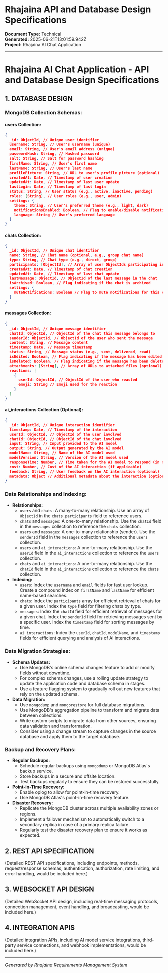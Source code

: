 <!-- filepath: outputs/technical-documents/rhajaina-api-and-database-design-specifications-2025-06-21.md -->
# Rhajaina API and Database Design Specifications

**Document Type:** Technical  
**Generated:** 2025-06-21T13:01:59.942Z  
**Project:** Rhajaina AI Chat Application

---

# Rhajaina AI Chat Application - API and Database Design Specifications

## 1. DATABASE DESIGN

### MongoDB Collection Schemas:

#### users Collection:

```json
{
  _id: ObjectId, // Unique user identifier
  username: String, // User's username (unique)
  email: String, // User's email address (unique)
  passwordHash: String, // Hashed password
  salt: String, // Salt for password hashing
  firstName: String, // User's first name
  lastName: String, // User's last name
  profilePicture: String, // URL to user's profile picture (optional)
  createdAt: Date, // Timestamp of user creation
  updatedAt: Date, // Timestamp of last user update
  lastLogin: Date, // Timestamp of last login
  status: String, // User status (e.g., active, inactive, pending)
  roles: [String], // User roles (e.g., user, admin)
  settings: {
    theme: String, // User's preferred theme (e.g., light, dark)
    notificationsEnabled: Boolean, // Flag to enable/disable notifications
    language: String // User's preferred language
  }
}
```

#### chats Collection:

```json
{
  _id: ObjectId, // Unique chat identifier
  name: String, // Chat name (optional, e.g., group chat name)
  type: String, // Chat type (e.g., direct, group)
  participants: [ObjectId], // Array of user ObjectIds participating in the chat
  createdAt: Date, // Timestamp of chat creation
  updatedAt: Date, // Timestamp of last chat update
  lastMessage: ObjectId, // ObjectId of the last message in the chat
  isArchived: Boolean, // Flag indicating if the chat is archived
  settings: {
    muteNotifications: Boolean // Flag to mute notifications for this chat
  }
}
```

#### messages Collection:

```json
{
  _id: ObjectId, // Unique message identifier
  chatId: ObjectId, // ObjectId of the chat this message belongs to
  senderId: ObjectId, // ObjectId of the user who sent the message
  content: String, // Message content
  timestamp: Date, // Message timestamp
  status: String, // Message status (e.g., sent, delivered, read)
  isEdited: Boolean, // Flag indicating if the message has been edited
  isDeleted: Boolean, // Flag indicating if the message has been deleted
  attachments: [String], // Array of URLs to attached files (optional)
  reactions: [
    {
      userId: ObjectId, // ObjectId of the user who reacted
      emoji: String // Emoji used for the reaction
    }
  ]
}
```

#### ai_interactions Collection (Optional):

```json
{
  _id: ObjectId, // Unique interaction identifier
  timestamp: Date, // Timestamp of the interaction
  userId: ObjectId, // ObjectId of the user involved
  chatId: ObjectId, // ObjectId of the chat involved
  input: String, // Input provided to the AI model
  output: String, // Output generated by the AI model
  modelName: String, // Name of the AI model used
  modelVersion: String, // Version of the AI model used
  responseTime: Number, // Time taken for the AI model to respond (in milliseconds)
  cost: Number, // Cost of the AI interaction (if applicable)
  feedback: String, // User feedback on the AI interaction (optional)
  metadata: Object // Additional metadata about the interaction (optional)
}
```

### Data Relationships and Indexing:

*   **Relationships:**
    *   `users` and `chats`: A many-to-many relationship. Use an array of `ObjectId` in the `chats.participants` field to reference users.
    *   `chats` and `messages`: A one-to-many relationship. Use the `chatId` field in the `messages` collection to reference the `chats` collection.
    *   `users` and `messages`: A one-to-many relationship (sender). Use the `senderId` field in the `messages` collection to reference the `users` collection.
    *   `users` and `ai_interactions`: A one-to-many relationship. Use the `userId` field in the `ai_interactions` collection to reference the `users` collection.
    *   `chats` and `ai_interactions`: A one-to-many relationship. Use the `chatId` field in the `ai_interactions` collection to reference the `chats` collection.
*   **Indexing:**
    *   `users`: Index the `username` and `email` fields for fast user lookup.  Create a compound index on `firstName` and `lastName` for efficient name-based searches.
    *   `chats`: Index the `participants` array for efficient retrieval of chats for a given user. Index the `type` field for filtering chats by type.
    *   `messages`: Index the `chatId` field for efficient retrieval of messages for a given chat. Index the `senderId` field for retrieving messages sent by a specific user. Index the `timestamp` field for sorting messages by time.
    *   `ai_interactions`: Index the `userId`, `chatId`, `modelName`, and `timestamp` fields for efficient querying and analysis of AI interactions.

### Data Migration Strategies:

*   **Schema Updates:**
    *   Use MongoDB's online schema changes feature to add or modify fields without downtime.
    *   For complex schema changes, use a rolling update strategy to update the application code and database schema in stages.
    *   Use a feature flagging system to gradually roll out new features that rely on the updated schema.
*   **Data Migration:**
    *   Use `mongodump` and `mongorestore` for full database migrations.
    *   Use MongoDB's aggregation pipeline to transform and migrate data between collections.
    *   Write custom scripts to migrate data from other sources, ensuring data validation and transformation.
    *   Consider using a change stream to capture changes in the source database and apply them to the target database.

### Backup and Recovery Plans:

*   **Regular Backups:**
    *   Schedule regular backups using `mongodump` or MongoDB Atlas's backup service.
    *   Store backups in a secure and offsite location.
    *   Test backups regularly to ensure they can be restored successfully.
*   **Point-in-Time Recovery:**
    *   Enable oplog to allow for point-in-time recovery.
    *   Use MongoDB Atlas's point-in-time recovery feature.
*   **Disaster Recovery:**
    *   Replicate the MongoDB cluster across multiple availability zones or regions.
    *   Implement a failover mechanism to automatically switch to a secondary replica in case of a primary replica failure.
    *   Regularly test the disaster recovery plan to ensure it works as expected.

## 2. REST API SPECIFICATION

(Detailed REST API specifications, including endpoints, methods, request/response schemas, authentication, authorization, rate limiting, and error handling, would be included here.)

## 3. WEBSOCKET API DESIGN

(Detailed WebSocket API design, including real-time messaging protocols, connection management, event handling, and broadcasting, would be included here.)

## 4. INTEGRATION APIS

(Detailed integration APIs, including AI model service integrations, third-party service connections, and webhook implementations, would be included here.)

---

*Generated by Rhajaina Requirements Management System*